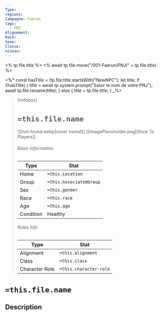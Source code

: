 ```yaml
---
Type: 
regions: 
Campagne: faerun
tags:
  - PNJ
Alignement: 
Race: 
Sexe: 
Classe: 
niveau:
---
```



<% tp.file.title %>
<% await tp.file.move("/001-Faerun/PNJ/" + tp.file.title) %>

<%*
const hasTitle = !tp.file.title.startsWith("NewNPC");
let title;
if (!hasTitle) {
    title = await tp.system.prompt("Saisir le nom de votre PNJ");
    await tp.file.rename(title);
} else {
    title = tp.file.title;
}
_%>


> [!infobox]
> # `=this.file.name`
> ![[not-found.webp|cover hsmall]]
> [[ImagePlaceholder.png|Show To Players]]
> ###### Basic Information
> Type |  Stat |
> ---|---|
> Home | `=this.Location` |
> Group | `=this.AssociatedGroup` |
> Sex | `=this.gender` |
> Race | `=this.race` |
> Age | `=this.age` |
> Condition | Healthy |
> ###### Rules Info
> Type |  Stat |
> ---|---|
> Alignment | `=this.alignment` |
> Class | `=this.class` |
> Character Role | `=this.character-role` |


# `=this.file.name`
## Description







